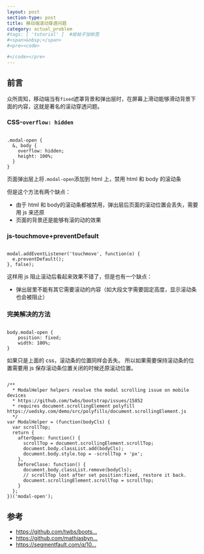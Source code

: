```yaml
---
layout: post
section-type: post
title: 移动端滚动穿透问题
category: actual_problem
#tags: [ 'tutorial' ]  #给帖子加标签
#<span>&nbsp;</span>
#<pre><code>

#</code></pre>
---
```


##  前言

众所周知，移动端当有<code>fixed</code>遮罩背景和弹出层时，在屏幕上滑动能够滑动背景下面的内容，这就是著名的滚动穿透问题。

###  CSS-<code>overflow: hidden</code>

<pre><code>
.modal-open {
  &, body {
    overflow: hidden;
    height: 100%;
  }
}
</code></pre>

页面弹出层上将<code>.modal-open</code>添加到 html 上，禁用 html 和 body 的滚动条

但是这个方法有两个缺点：
<ul>
  <li>由于 html 和 body的滚动条都被禁用，弹出层后页面的滚动位置会丢失，需要用 js 来还原</li>
  <li>页面的背景还是能够有滚的动的效果</li>
</ul>

### js-touchmove+preventDefault

<pre><code>
modal.addEventListener('touchmove', function(e) {
  e.preventDefault();
}, false);
</code></pre>

这样用 js 阻止滚动后看起来效果不错了，但是也有一个缺点：
<ul>
  <li>弹出层里不能有其它需要滚动的内容（如大段文字需要固定高度，显示滚动条也会被阻止）</li>
</ul>

### 完美解决的方法

<pre><code>
body.modal-open {
    position: fixed;
    width: 100%;
}
</code></pre>

如果只是上面的 css，滚动条的位置同样会丢失。
所以如果需要保持滚动条的位置需要用 js 保存滚动条位置关闭的时候还原滚动位置。

<pre><code>
/**
  * ModalHelper helpers resolve the modal scrolling issue on mobile devices
  * https://github.com/twbs/bootstrap/issues/15852
  * requires document.scrollingElement polyfill https://uedsky.com/demo/src/polyfills/document.scrollingElement.js
  */
var ModalHelper = (function(bodyCls) {
  var scrollTop;
  return {
    afterOpen: function() {
      scrollTop = document.scrollingElement.scrollTop;
      document.body.classList.add(bodyCls);
      document.body.style.top = -scrollTop + 'px';
    },
    beforeClose: function() {
      document.body.classList.remove(bodyCls);
      // scrollTop lost after set position:fixed, restore it back.
      document.scrollingElement.scrollTop = scrollTop;
    }
  };
})('modal-open');
</code></pre>

##  参考

<ul>
  <li><a href="https://github.com/twbs/bootstrap/issues/15852" target="_blank">https://github.com/twbs/boots...</a></li>
  <li><a href="https://github.com/mathiasbynens/document.scrollingElement" target="_blank">https://github.com/mathiasbyn...</a></li>
  <li><a href="https://segmentfault.com/q/1010000002942948">https://segmentfault.com/q/10...</a></li>
</ul>